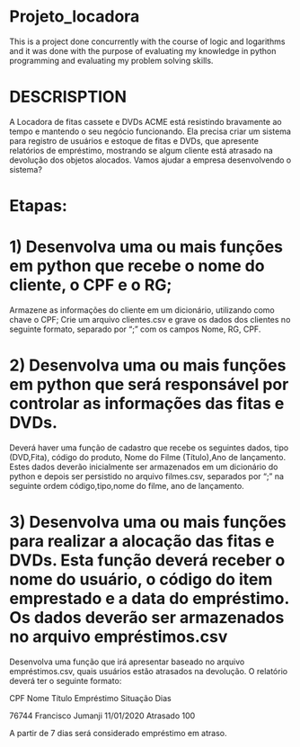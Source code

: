 # Projeto_locadora
This is a project done concurrently with the course of logic and logarithms and it was done with the purpose of evaluating my knowledge in python programming and evaluating my problem solving skills.

# DESCRISPTION 

A Locadora de fitas cassete e DVDs ACME está resistindo bravamente ao tempo e mantendo o seu negócio funcionando. Ela precisa criar um sistema para registro de usuários e estoque de fitas e DVDs, que apresente relatórios de empréstimo, mostrando se algum cliente está atrasado na devolução dos objetos alocados. Vamos ajudar a empresa desenvolvendo o sistema?

# Etapas:
# 1) Desenvolva uma ou mais funções em python que recebe o nome do cliente, o CPF e o RG;
Armazene as informações do cliente em um dicionário, utilizando como chave o CPF;
Crie um arquivo clientes.csv e grave os dados dos clientes no seguinte formato, separado por “;” com os campos Nome, RG, CPF.


# 2) Desenvolva uma ou mais funções em python que será responsável por controlar as informações das fitas e DVDs.
Deverá haver uma função de cadastro que recebe os seguintes dados, tipo (DVD,Fita), código do produto, Nome do Filme (Título),Ano de lançamento. Estes dados deverão inicialmente ser armazenados em um dicionário do python e depois ser persistido no arquivo filmes.csv, separados por “;” na seguinte ordem código,tipo,nome do filme, ano de lançamento.


# 3) Desenvolva uma ou mais funções para realizar a alocação das fitas e DVDs. Esta função deverá receber o nome do usuário, o código do item emprestado e a data do empréstimo. Os dados deverão ser armazenados no arquivo empréstimos.csv


Desenvolva uma função que irá apresentar baseado no arquivo empréstimos.csv, quais usuários estão atrasados na devolução. O relatório deverá ter o seguinte formato:


CPF                Nome             Título            Empréstimo  Situação        Dias

76744           Francisco      Jumanji          11/01/2020   Atrasado      100



A partir de 7 dias será considerado empréstimo em atraso.
